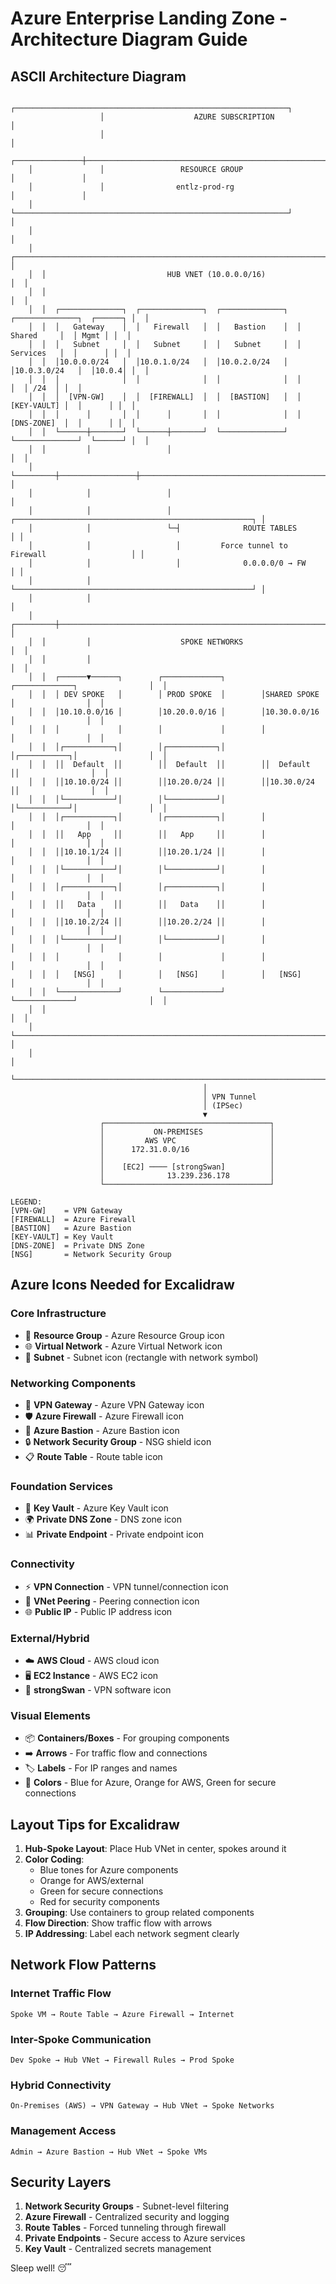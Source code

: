 # Azure Enterprise Landing Zone - Architecture Diagram Guide

## ASCII Architecture Diagram

```
                    ┌─────────────────────────────────────────────────────────────┐
                    │                    AZURE SUBSCRIPTION                       │
                    │                                                             │
    ┌───────────────┼─────────────────────────────────────────────────────────────┼───────────────┐
    │               │                 RESOURCE GROUP                              │               │
    │               │                entlz-prod-rg                               │               │
    │               └─────────────────────────────────────────────────────────────┘               │
    │                                                                                             │
    │  ┌─────────────────────────────────────────────────────────────────────────────────────┐  │
    │  │                           HUB VNET (10.0.0.0/16)                                   │  │
    │  │                                                                                     │  │
    │  │  ┌──────────────┐  ┌──────────────┐  ┌──────────────┐  ┌──────────────┐  ┌──────┐ │  │
    │  │  │   Gateway    │  │   Firewall   │  │   Bastion    │  │   Shared     │  │ Mgmt │ │  │
    │  │  │   Subnet     │  │   Subnet     │  │   Subnet     │  │   Services   │  │      │ │  │
    │  │  │10.0.0.0/24   │  │10.0.1.0/24   │  │10.0.2.0/24   │  │10.0.3.0/24   │  │10.0.4│ │  │
    │  │  │              │  │              │  │              │  │              │  │ /24  │ │  │
    │  │  │  [VPN-GW]    │  │  [FIREWALL]  │  │  [BASTION]   │  │  [KEY-VAULT] │  │      │ │  │
    │  │  │      │       │  │      │       │  │              │  │  [DNS-ZONE]  │  │      │ │  │
    │  │  └──────┼───────┘  └──────┼───────┘  └──────────────┘  └──────────────┘  └──────┘ │  │
    │  │         │                 │                                                       │  │
    │  └─────────┼─────────────────┼───────────────────────────────────────────────────────┘  │
    │            │                 │                                                          │
    │            │                 │ ┌─────────────────────────────────────────────────────┐ │
    │            │                 └─┤              ROUTE TABLES                           │ │
    │            │                   │         Force tunnel to Firewall                   │ │
    │            │                   │              0.0.0.0/0 → FW                       │ │
    │            │                   └─────────────────────────────────────────────────────┘ │
    │            │                                                                          │
    │  ┌─────────┼──────────────────────────────────────────────────────────────────────┐  │
    │  │         │                    SPOKE NETWORKS                                     │  │
    │  │         │                                                                      │  │
    │  │  ┌──────▼──────┐        ┌─────────────┐        ┌─────────────┐                │  │
    │  │  │ DEV SPOKE   │        │ PROD SPOKE  │        │SHARED SPOKE │                │  │
    │  │  │10.10.0.0/16 │        │10.20.0.0/16 │        │10.30.0.0/16 │                │  │
    │  │  │             │        │             │        │             │                │  │
    │  │  │┌───────────┐│        │┌───────────┐│        │┌───────────┐│                │  │
    │  │  ││  Default  ││        ││  Default  ││        ││  Default  ││                │  │
    │  │  ││10.10.0/24 ││        ││10.20.0/24 ││        ││10.30.0/24 ││                │  │
    │  │  │└───────────┘│        │└───────────┘│        │└───────────┘│                │  │
    │  │  │┌───────────┐│        │┌───────────┐│        │             │                │  │
    │  │  ││   App     ││        ││   App     ││        │             │                │  │
    │  │  ││10.10.1/24 ││        ││10.20.1/24 ││        │             │                │  │
    │  │  │└───────────┘│        │└───────────┘│        │             │                │  │
    │  │  │┌───────────┐│        │┌───────────┐│        │             │                │  │
    │  │  ││   Data    ││        ││   Data    ││        │             │                │  │
    │  │  ││10.10.2/24 ││        ││10.20.2/24 ││        │             │                │  │
    │  │  │└───────────┘│        │└───────────┘│        │             │                │  │
    │  │  │             │        │             │        │             │                │  │
    │  │  │   [NSG]     │        │   [NSG]     │        │   [NSG]     │                │  │
    │  │  └─────────────┘        └─────────────┘        └─────────────┘                │  │
    │  │                                                                                │  │
    │  └────────────────────────────────────────────────────────────────────────────────┘  │
    │                                                                                       │
    └───────────────────────────────────────────────────────────────────────────────────────┘
                                           │
                                           │ VPN Tunnel
                                           │ (IPSec)
                                           ▼
                    ┌─────────────────────────────────────┐
                    │           ON-PREMISES               │
                    │         AWS VPC                     │
                    │      172.31.0.0/16                  │
                    │                                     │
                    │    [EC2] ──── [strongSwan]          │
                    │              13.239.236.178         │
                    └─────────────────────────────────────┘

LEGEND:
[VPN-GW]    = VPN Gateway
[FIREWALL]  = Azure Firewall  
[BASTION]   = Azure Bastion
[KEY-VAULT] = Key Vault
[DNS-ZONE]  = Private DNS Zone
[NSG]       = Network Security Group
```

## Azure Icons Needed for Excalidraw

### Core Infrastructure
- 🏢 **Resource Group** - Azure Resource Group icon
- 🌐 **Virtual Network** - Azure Virtual Network icon
- 🔗 **Subnet** - Subnet icon (rectangle with network symbol)

### Networking Components
- 🚪 **VPN Gateway** - Azure VPN Gateway icon
- 🛡️ **Azure Firewall** - Azure Firewall icon
- 🏰 **Azure Bastion** - Azure Bastion icon
- 🔒 **Network Security Group** - NSG shield icon
- 📋 **Route Table** - Route table icon

### Foundation Services
- 🔐 **Key Vault** - Azure Key Vault icon
- 🌍 **Private DNS Zone** - DNS zone icon
- 📊 **Private Endpoint** - Private endpoint icon

### Connectivity
- ⚡ **VPN Connection** - VPN tunnel/connection icon
- 🔄 **VNet Peering** - Peering connection icon
- 🌐 **Public IP** - Public IP address icon

### External/Hybrid
- ☁️ **AWS Cloud** - AWS cloud icon
- 🖥️ **EC2 Instance** - AWS EC2 icon
- 🔧 **strongSwan** - VPN software icon

### Visual Elements
- 📦 **Containers/Boxes** - For grouping components
- ➡️ **Arrows** - For traffic flow and connections
- 🏷️ **Labels** - For IP ranges and names
- 🎨 **Colors** - Blue for Azure, Orange for AWS, Green for secure connections

## Layout Tips for Excalidraw

1. **Hub-Spoke Layout**: Place Hub VNet in center, spokes around it
2. **Color Coding**: 
   - Blue tones for Azure components
   - Orange for AWS/external
   - Green for secure connections
   - Red for security components
3. **Grouping**: Use containers to group related components
4. **Flow Direction**: Show traffic flow with arrows
5. **IP Addressing**: Label each network segment clearly

## Network Flow Patterns

### Internet Traffic Flow
```
Spoke VM → Route Table → Azure Firewall → Internet
```

### Inter-Spoke Communication
```
Dev Spoke → Hub VNet → Firewall Rules → Prod Spoke
```

### Hybrid Connectivity
```
On-Premises (AWS) → VPN Gateway → Hub VNet → Spoke Networks
```

### Management Access
```
Admin → Azure Bastion → Hub VNet → Spoke VMs
```

## Security Layers

1. **Network Security Groups** - Subnet-level filtering
2. **Azure Firewall** - Centralized security and logging
3. **Route Tables** - Forced tunneling through firewall
4. **Private Endpoints** - Secure access to Azure services
5. **Key Vault** - Centralized secrets management

Sleep well! 😴
